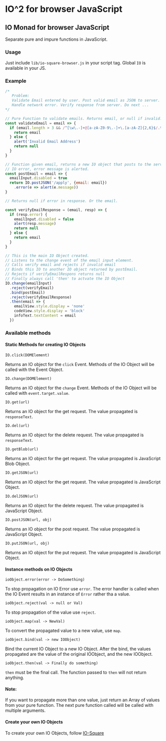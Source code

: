# IO^2 for browser JavaScript

## IO Monad for browser JavaScript

Separate pure and impure functions in JavaScript.

### Usage

Just include `lib/io-square-browser.js` in your script tag. Global `IO` is available in
your JS.

### Example

```javascript
/*
   Problem:
   Validate Email entered by user. Post valid email as JSON to server.
   Handle network error. Verify response from server. Do next ...
*/

// Pure Function to validate emails. Returns email, or null if invalid.
const validateEmail = email => {
  if (email.length > 3 && /^[\w\.-]+@[a-zA-Z0-9\.-]+\.[a-zA-Z]{2,6}$/.test(email)) {
    return email
  } else {
    alert('Invalid Email Address')
    return null
  }
}

// Function given email, returns a new IO object that posts to the server. In case of
// IO error, error message is alerted.
const postEmail = email => {
  emailInput.disabled = true
  return IO.postJSON('/apply', {email: email})
    .error(e => alert(e.message))
}

// Returns null if error in response. Or the email.

const verifyEmailResponse = (email, resp) => {
  if (resp.error) {
    emailInput.disabled = false
    alert(resp.message)
    return null
  } else {
    return email
  }
}

// This is the main IO Object created.
// Listens to the change event of the email input element.
// Calls verify email and rejects if invalid email
// Binds this IO to another IO object returned by postEmail.
// Rejects if verifyEmailRespons returns null
// Finally always call 'then' to actvate the IO Object
IO.change(emailInput)
  .reject(verifyEmail)
  .bind(postEmail)
  .reject(verifyEmailResponse)
  .then(email => {
    emailView.style.display = 'none'
    codeView.style.display = 'block'
    infoText.textContent = email
  })


```

### Available methods

#### Static Methods for creating IO Objects

    IO.click(DOMElement)

Returns an IO object for the `click` Event. Methods of the IO Object will be called with the Event Object.

    IO.change(DOMElement)

Returns an IO object for the `change` Event. Methods of the IO Object will be called with `event.target.value`.

    IO.get(url)
Returns an IO object for the get request. The value propagated is `responseText`.

```
IO.del(url)
```

Returns an IO object for the delete request. The value propagated is ```responseText```.

    IO.getBlob(url)
Returns an IO object for the get request. The value propagated is JavaScript Blob Object.

``````
IO.getJSON(url)
``````

Returns an IO object for the get request. The value propagated is JavaScript Object.

``````
IO.delJSON(url)
``````

Returns an IO object for the delete request. The value propagated is JavaScript Object.

    IO.postJSON(url, obj)
Returns an IO object for the post request. The value propagated is JavaScript Object.

``````
IO.putJSON(url, obj)
``````

Returns an IO object for the put request. The value propagated is JavaScript Object.

#### Instance methods on IO Objects

    ioObject.error(error -> DoSomething)

To stop propagation on IO Error use `error`. The error handler is called when the IO Event results in an instance of `Error` rather tha a value.

    ioObject.reject(val -> null or Val)

To stop propagation of the value use `reject`.

    ioObject.map(val -> NewVal)

To convert the propagated value to a new value, use `map`.

    ioObject.bind(val -> new IOObject)

Bind the current IO Object to a new IO Object. After the bind, the values propagated are the value of the original IOObject, and the new IOObject.

    ioObject.then(val -> Finally do something)

`then` must be the final call. The function passed to `then` will not return anything.

#### Note:

If you want to propagate more than one value, just return an Array of values from your pure function. The next pure function called will be called with multiple arguments.

#### Create your own IO Objects

To create your own IO Objects, follow [IO-Square](https://github.com/santoshrajan/io-square)

